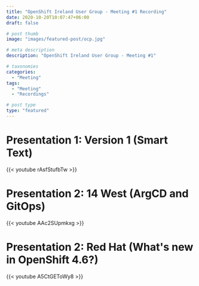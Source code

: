 ```yaml
---
title: "OpenShift Ireland User Group - Meeting #1 Recording"
date: 2020-10-20T10:07:47+06:00
draft: false

# post thumb
image: "images/featured-post/ocp.jpg"

# meta description
description: "OpenShift Ireland User Group - Meeting #1"

# taxonomies
categories:
  - "Meeting"
tags:
  - "Meeting"
  - "Recordings"

# post type
type: "featured"
---
```


# Presentation 1: Version 1 (Smart Text)
{{< youtube rAsfStufbTw >}}

# Presentation 2: 14 West (ArgCD and GitOps)
{{< youtube AAc2SUpmkxg >}}

# Presentation 2: Red Hat (What's new in OpenShift 4.6?)
{{< youtube A5CtGEToWy8 >}}

